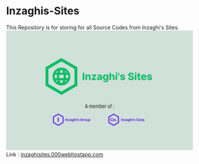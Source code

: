 # Inzaghis-Sites
This Repository is for storing for all Source Codes from Inzaghi's Sites.
![Inzaghi's Sites](/public_html/images/inzaghis-sites-by-inzaghis-group-corp.png)
\
Link : [inzaghisites.000webhostapp.com](https://inzaghisites.000webhostapp.com)
